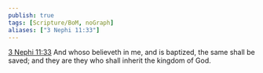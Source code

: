 ```yaml
---
publish: true
tags: [Scripture/BoM, noGraph]
aliases: ["3 Nephi 11:33"]
---
```

[3 Nephi 11:33](https://churchofjesuschrist.org/study/scriptures/bofm/3-ne/11?lang=eng&id=p33#p33) And whoso believeth in me, and is baptized, the same shall be saved; and they are they who shall inherit the kingdom of God.
